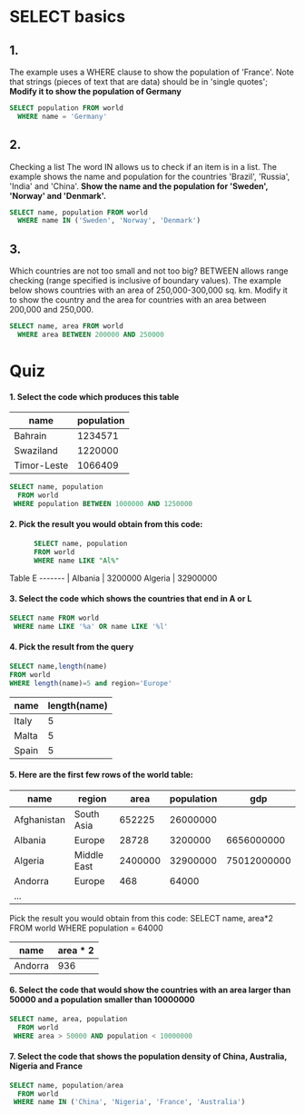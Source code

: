 # SELECT basics

## 1.
The example uses a WHERE clause to show the population of 'France'. Note that strings (pieces of text that are data) should be in 'single quotes';
**Modify it to show the population of Germany**
```SQL
SELECT population FROM world
  WHERE name = 'Germany'
```

## 2.
Checking a list The word IN allows us to check if an item is in a list. The example shows the name and population for the countries 'Brazil', 'Russia', 'India' and 'China'.
**Show the name and the population for 'Sweden', 'Norway' and 'Denmark'.**
```SQL
SELECT name, population FROM world
  WHERE name IN ('Sweden', 'Norway', 'Denmark')
```

## 3.
Which countries are not too small and not too big? BETWEEN allows range checking (range specified is inclusive of boundary values). The example below shows countries with an area of 250,000-300,000 sq. km. Modify it to show the country and the area for countries with an area between 200,000 and 250,000.
```SQL
SELECT name, area FROM world
  WHERE area BETWEEN 200000 AND 250000
```

# Quiz

#### 1. Select the code which produces this table
name | population
---- | ----------
Bahrain | 1234571
Swaziland |	1220000
Timor-Leste |	1066409

```SQL
SELECT name, population
  FROM world
 WHERE population BETWEEN 1000000 AND 1250000
 ```

 #### 2. Pick the result you would obtain from this code:
```SQL
      SELECT name, population
      FROM world
      WHERE name LIKE "Al%"
```

Table E
------- |
Albania |	3200000
Algeria |	32900000

#### 3. Select the code which shows the countries that end in A or L

```SQL
SELECT name FROM world
 WHERE name LIKE '%a' OR name LIKE '%l'
 ```

 #### 4. Pick the result from the query
 ```SQL
SELECT name,length(name)
FROM world
WHERE length(name)=5 and region='Europe'
```


name | length(name)
---- | ------------
Italy |	5
Malta |	5
Spain |	5

#### 5. Here are the first few rows of the world table:
name | region | area | population |	gdp
---- | ------ | ---- | ---------- | ---
Afghanistan | South Asia | 652225 | 26000000 | 
Albania | Europe | 28728 | 3200000 | 6656000000
Algeria | Middle East | 2400000 | 32900000 | 75012000000
Andorra | Europe | 468 | 64000 | 
| ... |

Pick the result you would obtain from this code:
SELECT name, area*2 FROM world WHERE population = 64000

| name | area * 2 |
| ---- | -------- |
| Andorra | 936 |

#### 6. Select the code that would show the countries with an area larger than 50000 and a population smaller than 10000000

```SQL
SELECT name, area, population
  FROM world
 WHERE area > 50000 AND population < 10000000
```

#### 7. Select the code that shows the population density of China, Australia, Nigeria and France

```SQL
SELECT name, population/area
  FROM world
 WHERE name IN ('China', 'Nigeria', 'France', 'Australia')
 ```